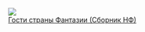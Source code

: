 ![](/books/sf/Эдвард%20Морган%20Форстер/Гости%20страны%20Фантазии%20(Сборник%20НФ).jpg)  
[Гости страны Фантазии (Сборник НФ)](/books/sf/Эдвард%20Морган%20Форстер/Гости%20страны%20Фантазии%20(Сборник%20НФ))